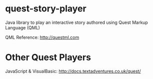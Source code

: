 # quest-story-player
Java library to play an interactive story authored using Quest Markup Language (QML)

QML Reference: http://questml.com

# Other Quest Players
JavaScript & VisualBasic: http://docs.textadventures.co.uk/quest/

